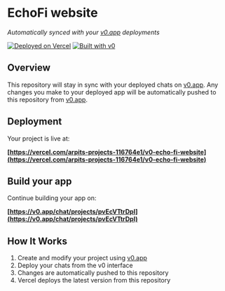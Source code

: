 # EchoFi website

*Automatically synced with your [v0.app](https://v0.app) deployments*

[![Deployed on Vercel](https://img.shields.io/badge/Deployed%20on-Vercel-black?style=for-the-badge&logo=vercel)](https://vercel.com/arpits-projects-116764e1/v0-echo-fi-website)
[![Built with v0](https://img.shields.io/badge/Built%20with-v0.app-black?style=for-the-badge)](https://v0.app/chat/projects/pvEcVTtrDpl)

## Overview

This repository will stay in sync with your deployed chats on [v0.app](https://v0.app).
Any changes you make to your deployed app will be automatically pushed to this repository from [v0.app](https://v0.app).

## Deployment

Your project is live at:

**[https://vercel.com/arpits-projects-116764e1/v0-echo-fi-website](https://vercel.com/arpits-projects-116764e1/v0-echo-fi-website)**

## Build your app

Continue building your app on:

**[https://v0.app/chat/projects/pvEcVTtrDpl](https://v0.app/chat/projects/pvEcVTtrDpl)**

## How It Works

1. Create and modify your project using [v0.app](https://v0.app)
2. Deploy your chats from the v0 interface
3. Changes are automatically pushed to this repository
4. Vercel deploys the latest version from this repository